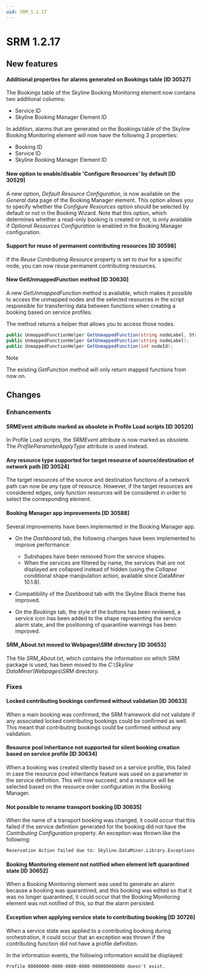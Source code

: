 ```yaml
---
uid: SRM_1.2.17
---
```


# SRM 1.2.17

## New features

#### Additional properties for alarms generated on Bookings table \[ID 30527\]

The Bookings table of the Skyline Booking Monitoring element now contains two additional columns:

- Service ID
- Skyline Booking Manager Element ID

In addition, alarms that are generated on the Bookings table of the Skyline Booking Monitoring element will now have the following 3 properties:

- Booking ID
- Service ID
- Skyline Booking Manager Element ID

#### New option to enable/disable 'Configure Resources' by default \[ID 30529\]

A new option, *Default Resource Configuration*, is now available on the *General* data page of the Booking Manager element. This option allows you to specify whether the *Configure Resources* option should be selected by default or not in the Booking Wizard. Note that this option, which determines whether a read-only booking is created or not, is only available if *Optional Resources Configuration* is enabled in the Booking Manager configuration.

#### Support for reuse of permanent contributing resources \[ID 30598\]

If the *Reuse Contributing Resource* property is set to *true* for a specific node, you can now reuse permanent contributing resources.

#### New GetUnmappedFunction method \[ID 30630\]

A new *GetUnmappedFunction* method is available, which makes it possible to access the unmapped nodes and the selected resources in the script responsible for transferring data between functions when creating a booking based on service profiles.

The method returns a helper that allows you to access those nodes.

```csharp
public UnmappedFunctionHelper GetUnmappedFunction(string nodeLabel, StringComparison stringComparison);
public UnmappedFunctionHelper GetUnmappedFunction(string nodeLabel);
public UnmappedFunctionHelper GetUnmappedFunction(int nodeId);
```

> [!NOTE]
> The existing *GetFunction* method will only return mapped functions from now on.

## Changes

### Enhancements

#### SRMEvent attribute marked as obsolete in Profile Load scripts \[ID 30520\]

In Profile Load scripts, the *SRMEvent* attribute is now marked as obsolete. The *ProfileParameterApplyType* attribute is used instead.

#### Any resource type supported for target resource of source/destination of network path \[ID 30524\]

The target resources of the source and destination functions of a network path can now be any type of resource. However, if the target resources are considered edges, only function resources will be considered in order to select the corresponding element.

#### Booking Manager app improvements \[ID 30588\]

Several improvements have been implemented in the Booking Manager app.

- On the *Dashboard* tab, the following changes have been implemented to improve performance:

  - Subshapes have been removed from the service shapes.
  - When the services are filtered by name, the services that are not displayed are collapsed instead of hidden (using the *Collapse* conditional shape manipulation action, available since DataMiner 10.1.8).

- Compatibility of the *Dashboard* tab with the Skyline Black theme has improved.

- On the *Bookings* tab, the style of the buttons has been reviewed, a service icon has been added to the shape representing the service alarm state, and the positioning of quarantine warnings has been improved.

#### SRM_About.txt moved to Webpages\\SRM directory \[ID 30653\]

The file *SRM_About.txt*, which contains the information on which SRM package is used, has been moved to the *C:\\Skyline DataMiner\\Webpages\\SRM* directory.

### Fixes

#### Locked contributing bookings confirmed without validation \[ID 30633\]

When a main booking was confirmed, the SRM framework did not validate if any associated locked contributing bookings could be confirmed as well. This meant that contributing bookings could be confirmed without any validation.

#### Resource pool inheritance not supported for silent booking creation based on service profile \[ID 30634\]

When a booking was created silently based on a service profile, this failed in case the resource pool inheritance feature was used on a parameter in the service definition. This will now succeed, and a resource will be selected based on the resource order configuration in the Booking Manager.

#### Not possible to rename transport booking \[ID 30635\]

When the name of a transport booking was changed, it could occur that this failed if the service definition generated for the booking did not have the *Contributing Configuration* property. An exception was thrown like the following:

```txt
Reservation Action failed due to: Skyline.DataMiner.Library.Exceptions.PropertyNotFoundException: Could not find property named "contributing config" or "contributing configuration" in the service definition Transport_53566400-f422-48ff-8a2e-b54b0ee44584
```

#### Booking Monitoring element not notified when element left quarantined state \[ID 30652\]

When a Booking Monitoring element was used to generate an alarm because a booking was quarantined, and this booking was edited so that it was no longer quarantined, it could occur that the Booking Monitoring element was not notified of this, so that the alarm persisted.

#### Exception when applying service state to contributing booking \[ID 30726\]

When a service state was applied to a contributing booking during orchestration, it could occur that an exception was thrown if the contributing function did not have a profile definition.

In the information events, the following information would be displayed:

```txt
Profile 00000000-0000-0000-0000-000000000000 doesn't exist.
```
